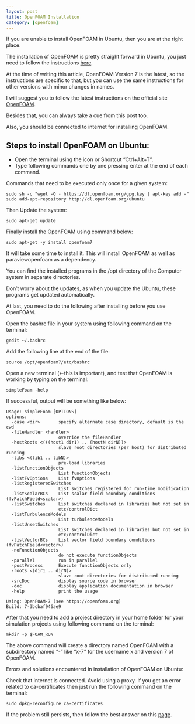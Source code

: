 ```yaml
---
layout: post
title: OpenFOAM Installation
category: [openfoam]
---
```

If you are unable to install OpenFOAM in Ubuntu, then you are at the right place.

The installation of OpenFOAM is pretty straight forward in Ubuntu, you just need to follow the instructions [here](https://openfoam.org/download/).

At the time of writing this article, OpenFOAM Version 7 is the latest, so the instructions are specific to that, but you can use the same instructions for other versions with minor changes in names.

I will suggest you to follow the latest instructions on the official site [OpenFOAM](http://openfoam.org/).

Besides that, you can always take a cue from this post too.

Also, you should be connected to internet for installing OpenFOAM.

## Steps to install OpenFOAM on Ubuntu:

- Open the terminal using the icon or Shortcut “Ctrl+Alt+T”.
- Type following commands one by one pressing enter at the end of each command.

Commands that need to be executed only once for a given system:

	sudo sh -c "wget -O - https://dl.openfoam.org/gpg.key | apt-key add -"
	sudo add-apt-repository http://dl.openfoam.org/ubuntu
	
Then Update the system:

	sudo apt-get update

Finally install the OpenFOAM using command below:

	sudo apt-get -y install openfoam7
	
It will take some time to install it. This will install OpenFOAM as well as paraviewopenfoam as a dependency.

You can find the installed programs in the /opt directory of the Computer system in separate directories.

Don’t worry about the updates, as when you update the Ubuntu, these programs get updated automatically.

At last, you need to do the following after installing before you use OpenFOAM.

Open the bashrc file in your system using following command on the terminal:

	gedit ~/.bashrc

Add the following line at the end of the file:

	source /opt/openfoam7/etc/bashrc
	
Open a new terminal (<-this is important), and test that OpenFOAM is working by typing on the terminal:

	simpleFoam -help
	
If successful, output will be something like below:

	Usage: simpleFoam [OPTIONS]
	options:
  	  -case <dir>       specify alternate case directory, default is the cwd
  	  -fileHandler <handler>
                    	override the fileHandler
  	  -hostRoots <(((host1 dir1) .. (hostN dirN))>
                    	slave root directories (per host) for distributed running
  	  -libs <(lib1 .. libN)>
                    	pre-load libraries
  	  -listFunctionObjects
                    	List functionObjects
  	  -listFvOptions    List fvOptions
  	  -listRegisteredSwitches
                    	List switches registered for run-time modification
  	  -listScalarBCs    List scalar field boundary conditions (fvPatchField<scalar>)
  	  -listSwitches     List switches declared in libraries but not set in
                    	etc/controlDict
  	  -listTurbulenceModels
                    	List turbulenceModels
  	  -listUnsetSwitches
                    	List switches declared in libraries but not set in
                    	etc/controlDict
  	  -listVectorBCs    List vector field boundary conditions (fvPatchField<vector>)
  	  -noFunctionObjects
                    	do not execute functionObjects
  	  -parallel         run in parallel
  	  -postProcess      Execute functionObjects only
  	  -roots <(dir1 .. dirN)>
                    	slave root directories for distributed running
  	  -srcDoc           display source code in browser
  	  -doc              display application documentation in browser
  	  -help             print the usage

	Using: OpenFOAM-7 (see https://openfoam.org)
	Build: 7-3bcbaf946ae9

After that you need to add a project directory in your home folder for your simulation projects using following command on the terminal:

	mkdir -p $FOAM_RUN

The above command will create a directory named OpenFOAM with a subdirectory named “<USERNAME>-<OpenFOAM Version Number>” like “x-7” for the username x and version 7 of OpenFOAM.

Errors and solutions encountered in installation of OpenFOAM on Ubuntu:

Check that internet is connected.
Avoid using a proxy.
If you get an error related to ca-certificates then just run the following command on the terminal:

	sudo dpkg-reconfigure ca-certificates

If the problem still persists, then follow the best answer on this [page](https://superuser.com/questions/437330/how-do-you-add-a-certificate-authority-ca-to-ubuntu).
